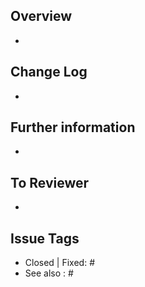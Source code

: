 ## Overview 
- 

## Change Log
- 

## Further information 
- 

## To Reviewer 
- 

## Issue Tags 
- Closed | Fixed: #
- See also : #